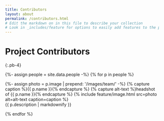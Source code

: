 ```yaml
---
title: Contributors
layout: about
permalink: /contributors.html
# Edit the markdown on in this file to describe your collection
# Look in _includes/feature for options to easily add features to the page
---
```


# Project Contributors
{:.pb-4}

{%- assign people = site.data.people -%}
{% for p in people %}

<div class="row py-3 contributors">
    <div class="col-md-3 text-center">
        {%- assign photo = p.image | prepend: '/images/team/' -%}
        {% capture caption %}{{ p.name }}{% endcapture %}
        {% capture alt-text %}headshot of {{ p.name }}{% endcapture %}
        {% include feature/image.html src=photo alt=alt-text caption=caption %}
    </div>
    <div class="col-md-9 align-self-center">
        {{ p.description | markdownify }}
    </div>
</div>
    
{% endfor %}